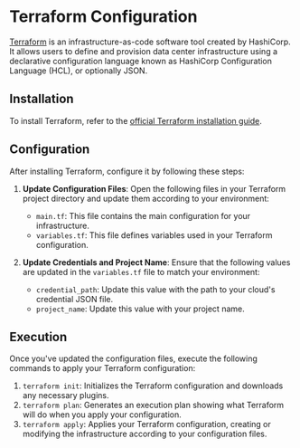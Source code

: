 # Terraform Configuration

[Terraform](https://www.terraform.io/) is an infrastructure-as-code software tool created by HashiCorp. It allows users to define and provision data center infrastructure using a declarative configuration language known as HashiCorp Configuration Language (HCL), or optionally JSON.

## Installation

To install Terraform, refer to the [official Terraform installation guide](https://www.terraform.io/downloads.html).

## Configuration

After installing Terraform, configure it by following these steps:

1. **Update Configuration Files**: Open the following files in your Terraform project directory and update them according to your environment:

    - `main.tf`: This file contains the main configuration for your infrastructure.
    - `variables.tf`: This file defines variables used in your Terraform configuration.

2. **Update Credentials and Project Name**: Ensure that the following values are updated in the `variables.tf` file to match your environment:

    - `credential_path`: Update this value with the path to your cloud's credential JSON file.
    - `project_name`: Update this value with your project name.

## Execution

Once you've updated the configuration files, execute the following commands to apply your Terraform configuration:

1. `terraform init`: Initializes the Terraform configuration and downloads any necessary plugins.
2. `terraform plan`: Generates an execution plan showing what Terraform will do when you apply your configuration.
3. `terraform apply`: Applies your Terraform configuration, creating or modifying the infrastructure according to your configuration files.
